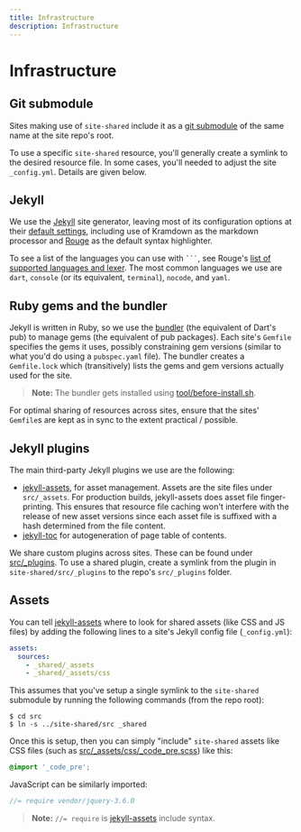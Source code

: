 ```yaml
---
title: Infrastructure
description: Infrastructure
---
```


# Infrastructure

## Git submodule

Sites making use of `site-shared` include it as a [git submodule][] of the same
name at the site repo's root.

To use a specific `site-shared` resource, you'll generally create a symlink to
the desired resource file. In some cases, you'll needed to adjust the site
`_config.yml`. Details are given below.

## Jekyll

We use the [Jekyll][] site generator, leaving most of its configuration options
at their [default settings][Default configuration], including use of Kramdown as
the markdown processor and [Rouge][] as the default syntax highlighter.

To see a list of the languages you can use with <code>```</code>, see
Rouge's [list of supported languages and lexer][languages].
The most common languages we use are `dart`, <code>console</code> (or its equivalent,
<code>terminal</code>), <code>nocode</code>, and <code>yaml</code>.

## Ruby gems and the bundler

Jekyll is written in Ruby, so we use the [bundler][] (the equivalent of Dart's
pub) to manage gems (the equivalent of pub packages). Each site's `Gemfile`
specifies the gems it uses, possibly constraining gem versions (similar to what
you'd do using a `pubspec.yaml` file). The bundler creates a `Gemfile.lock`
which (transitively) lists the gems and gem versions actually used for the site.

> **Note:** The bundler gets installed using [tool/before-install.sh][].

For optimal sharing of resources across sites, ensure that the sites' `Gemfile`s
are kept as in sync to the extent practical / possible.

## Jekyll plugins

The main third-party Jekyll plugins we use are the following:

- [jekyll-assets][], for asset management. Assets are the site files under
  `src/_assets`. For production builds, jekyll-assets does asset file
  finger-printing. This ensures that resource file caching won't interfere with
  the release of new asset versions since each asset file is suffixed with a
  hash determined from the file content.
- [jekyll-toc][] for autogeneration of page table of contents.

We share custom plugins across sites. These can be found under [src/_plugins][].
To use a shared plugin, create a symlink from the plugin in
`site-shared/src/_plugins` to the repo's `src/_plugins` folder.

## Assets

You can tell [jekyll-assets][] where to look for shared assets (like CSS and JS
files) by adding the following lines to a site's Jekyll config file
(`_config.yml`):

```yaml
assets:
  sources:
    - _shared/_assets
    - _shared/_assets/css
```

This assumes that you've setup a single symlink to the `site-shared` submodule
by running the following commands (from the repo root):

```console
$ cd src
$ ln -s ../site-shared/src _shared
```

Once this is setup, then you can simply "include" `site-shared` assets like CSS
files (such as [src/_assets/css/_code_pre.scss][]) like this:

```scss
@import '_code_pre';
```

JavaScript can be similarly imported:

```js
//= require vendor/jquery-3.6.0
```

> **Note:** `//= require` is [jekyll-assets][] include syntax.

[bundler]: https://bundler.io
[Default configuration]: https://jekyllrb.com/docs/configuration/default/
[git submodule]: https://git-scm.com/book/en/v2/Git-Tools-Submodules
[Jekyll]: https://jekyllrb.com
[jekyll-assets]: https://github.com/envygeeks/jekyll-assets
[jekyll-toc]: https://github.com/toshimaru/jekyll-toc
[languages]: https://github.com/rouge-ruby/rouge/wiki/List-of-supported-languages-and-lexers
[Rouge]: https://github.com/rouge-ruby/rouge
[src/_assets]: https://github.com/dart-lang/site-shared/tree/main/src/_assets
[src/_plugins]: https://github.com/dart-lang/site-shared/tree/main/src/_plugins
[src/_assets/css/_code_pre.scss]: https://github.com/dart-lang/site-shared/tree/main/src/_assets/css/_code_pre.scss
[tool/before-install.sh]: https://github.com/dart-lang/site-shared/tree/main/tool/before-install.sh
